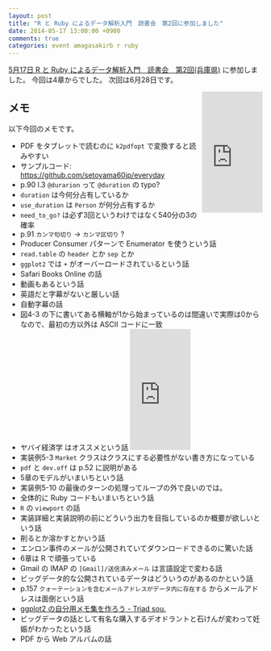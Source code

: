 ```yaml
---
layout: post
title: "R と Ruby によるデータ解析入門　読書会　第2回に参加しました"
date: 2014-05-17 13:00:00 +0900
comments: true
categories: event amagasakirb r ruby
---
```

[5月17日 R と Ruby によるデータ解析入門　読書会　第2回(兵庫県)](http://kokucheese.com/event/index/168617/)
に参加しました。
今回は4章からでした。
次回は6月28日です。

<div style="float:right">
<iframe src="http://rcm-fe.amazon-adsystem.com/e/cm?lt1=_blank&amp;bc1=000000&amp;IS2=1&amp;bg1=FFFFFF&amp;fc1=000000&amp;lc1=0000FF&amp;t=znz-22&amp;o=9&amp;p=8&amp;l=as4&amp;m=amazon&amp;f=ifr&amp;ref=ss_til&amp;asins=4873116155" style="width:120px;height:240px;" scrolling="no" marginwidth="0" marginheight="0" frameborder="0"></iframe>
</div>

<!--more-->

## メモ

以下今回のメモです。

- PDF をタブレットで読むのに `k2pdfopt` で変換すると読みやすい
- サンプルコード: https://github.com/setoyama60jp/everyday
- p.90 l.3 `@durarion` って `@duration` の typo?
- `duration` は今何分占有しているか
- `use_duration` は `Person` が何分占有するか
- `need_to_go?` は必ず3回というわけではなく540分の3の確率
- p.91 `カンマ句切り` -> `カンマ区切り` ?
- Producer Consumer パターンで Enumerator を使うという話
- `read.table` の `header` とか `sep` とか
- `ggplot2` では `+` がオーバーロードされているという話
- Safari Books Online の話
- 動画もあるという話
- 英語だと字幕がないと厳しい話
- 自動字幕の話
- 図4-3 の下に書いてある横軸が1から始まっているのは間違いで実際は0からなので、最初の方以外は ASCII コードに一致
- ヤバイ経済学 はオススメという話 <iframe src="http://rcm-fe.amazon-adsystem.com/e/cm?lt1=_blank&amp;bc1=000000&amp;IS2=1&amp;bg1=FFFFFF&amp;fc1=000000&amp;lc1=0000FF&amp;t=znz-22&amp;o=9&amp;p=8&amp;l=as4&amp;m=amazon&amp;f=ifr&amp;ref=ss_til&amp;asins=4492313788" style="width:120px;height:240px;" scrolling="no" marginwidth="0" marginheight="0" frameborder="0"></iframe>
- 実装例5-3 `Market` クラスはクラスにする必要性がない書き方になっている
- `pdf` と `dev.off` は p.52 に説明がある
- 5章のモデルがいまいちという話
- 実装例5-10 の最後のターンの処理ってループの外で良いのでは。
- 全体的に Ruby コードもいまいちという話
- `R` の `viewport` の話
- 実装詳細と実装説明の前にどういう出力を目指しているのか概要が欲しいという話
- 削るとか溶かすとかいう話
- エンロン事件のメールが公開されていてダウンロードできるのに驚いた話
- 6章は R で頑張っている
- Gmail の IMAP の `[Gmail]/送信済みメール` は言語設定で変わる話
- ビッグデータ的な公開されているデータはどういうのがあるのかという話
- p.157 `クォーテーションを含むメールアドレスがデータ内に存在する` からメールアドレスは面倒という話
- [ggplot2 の自分用メモ集を作ろう - Triad sou.](http://d.hatena.ne.jp/triadsou/20100528/1275042816)
- ビッグデータの話として有名な購入するデオドラントと石けんが変わって妊娠がわかったという話
- PDF から Web アルバムの話
